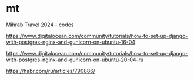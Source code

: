 # mt
Mihrab Travel 2024 - codes

https://www.digitalocean.com/community/tutorials/how-to-set-up-django-with-postgres-nginx-and-gunicorn-on-ubuntu-16-04

https://www.digitalocean.com/community/tutorials/how-to-set-up-django-with-postgres-nginx-and-gunicorn-on-ubuntu-20-04-ru

https://habr.com/ru/articles/790886/


